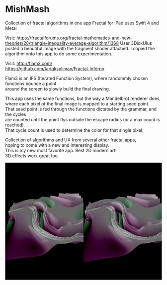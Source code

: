 # MishMash
Collection of fractal algorithms in one app
Fractal for iPad uses Swift 4 and Metal

Visit: https://fractalforums.org/fractal-mathematics-and-new-theories/28/triangle-inequality-average-algorithm/1368
User 3DickUlus posted a beautiful image with the fragment shader attached.
I copied the algorithm onto this app to do some experimentation.

Visit: http://flam3.com/ \
https://github.com/tariqksoliman/Fractal-Inferno

Flam3 is an IFS (Iterated Function System), where randommly chosen functions bounce a point \
around the screen to slowly build the final drawing.

This app uses the same functions, but the way a Mandelbrot renderer does, \
where each pixel of the final image is mapped to a starting seed point. \
That seed point is fed through the functions dictated by the grammar, and the cycles \
are counted until the point flys outside the escape radius (or a max count is reached). \
That cycle count is used to determine the color for that single pixel.

Collection of algorithms and UX from several other fractal apps,\
hoping to come with a new and interesting display.\
This is my new most favorite app.  Best 2D modern art!\
3D effects work great too.

![Screenshot](screenshot.png)

